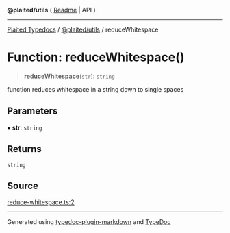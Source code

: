 **@plaited/utils** ( [Readme](../README.md) \| API )

***

[Plaited Typedocs](../../../modules.md) / [@plaited/utils](../modules.md) / reduceWhitespace

# Function: reduceWhitespace()

> **reduceWhitespace**(`str`): `string`

function reduces whitespace in a string down to single spaces

## Parameters

▪ **str**: `string`

## Returns

`string`

## Source

[reduce-whitespace.ts:2](https://github.com/plaited/plaited/blob/95d1a1b/libs/utils/src/reduce-whitespace.ts#L2)

***

Generated using [typedoc-plugin-markdown](https://www.npmjs.com/package/typedoc-plugin-markdown) and [TypeDoc](https://typedoc.org/)
